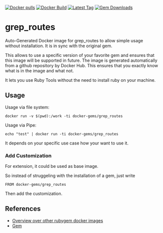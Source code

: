 [![Docker pulls](https://img.shields.io/docker/pulls/rubygem/grep_routes.svg)](https://hub.docker.com/r/rubygem/grep_routes/)
[![Docker Build](https://img.shields.io/docker/automated/rubygem/grep_routes.svg)](https://hub.docker.com/r/rubygem/grep_routes/)
[![Latest Tag](https://img.shields.io/github/tag/docker-rubygem/grep_routes.svg)](https://hub.docker.com/r/rubygem/grep_routes/)
[![Gem Downloads](https://img.shields.io/gem/dt/grep_routes.svg)](https://rubygems.org/gems/grep_routes/)
# grep_routes

Auto-Generated Docker image for grep_routes to allow simple usage without installation.
It is in sync with the original gem.

This allows to use a specific version of your favorite gem and ensures that this image will be supported in future.
The image is generated automatically from a github repository by Docker Hub.
This ensures that you exactly know what is in the image and what not.

It lets you use Ruby Tools without the need to install ruby on your machine.

## Usage

Usage via file system:

`docker run -v $(pwd):/work -ti docker-gems/grep_routes`

Usage via Pipe:

`echo "test" | docker run -ti docker-gems/grep_routes`

It depends on your specific use case how your want to use it.

### Add Customization

For extension, it could be used as base image.

So instead of struggeling with the installation of a gem, just write

`FROM docker-gems/grep_routes`

Then add the customization.

## References

 - [Overview over other rubygem docker images](https://github.com/thinkbot/docker-rubygem)
 - [Gem](https://rubygems.org/gems/grep_routes/)
